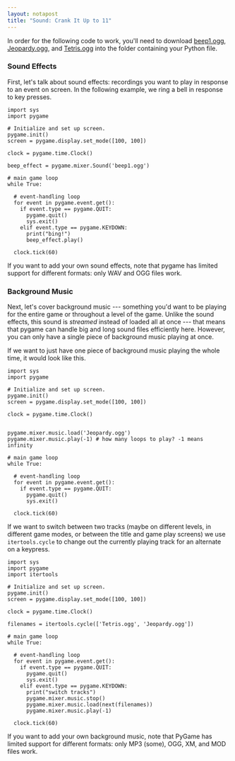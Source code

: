 ```yaml
---
layout: notapost
title: "Sound: Crank It Up to 11"
---
```


In order for the following code to work, you'll need to download [beep1.ogg](/media/beep1.ogg), [Jeopardy.ogg](/media/Jeopardy.ogg), and [Tetris.ogg](/media/Tetris.ogg) into the folder containing your Python file.

### Sound Effects

First, let's talk about sound effects: recordings you want to play in response to an event on screen.
In the following example, we ring a bell in response to key presses.

```python3
import sys
import pygame

# Initialize and set up screen.
pygame.init()
screen = pygame.display.set_mode([100, 100])

clock = pygame.time.Clock()

beep_effect = pygame.mixer.Sound('beep1.ogg')

# main game loop
while True:

  # event-handling loop
  for event in pygame.event.get():
    if event.type == pygame.QUIT:
      pygame.quit()
      sys.exit()
    elif event.type == pygame.KEYDOWN:
      print("bing!")
      beep_effect.play()

  clock.tick(60)

```

If you want to add your own sound effects, note that pygame has limited support for different formats: only WAV and OGG files work.

### Background Music

Next, let's cover background music --- something you'd want to be playing for the entire game or throughout a level of the game.
Unlike the sound effects, this sound is *streamed* instead of loaded all at once --- that means that pygame can handle big and long sound files efficiently here.
However, you can only have a single piece of background music playing at once.

If we want to just have one piece of background music playing the whole time, it would look like this.

```python3
import sys
import pygame

# Initialize and set up screen.
pygame.init()
screen = pygame.display.set_mode([100, 100])

clock = pygame.time.Clock()


pygame.mixer.music.load('Jeopardy.ogg')
pygame.mixer.music.play(-1) # how many loops to play? -1 means infinity

# main game loop
while True:

  # event-handling loop
  for event in pygame.event.get():
    if event.type == pygame.QUIT:
      pygame.quit()
      sys.exit()

  clock.tick(60)
```

If we want to switch between two tracks (maybe on different levels, in different game modes, or between the title and game play screens) we use `itertools.cycle` to change out the currently playing track for an alternate on a keypress.

```python3
import sys
import pygame
import itertools

# Initialize and set up screen.
pygame.init()
screen = pygame.display.set_mode([100, 100])

clock = pygame.time.Clock()

filenames = itertools.cycle(['Tetris.ogg', 'Jeopardy.ogg'])

# main game loop
while True:

  # event-handling loop
  for event in pygame.event.get():
    if event.type == pygame.QUIT:
      pygame.quit()
      sys.exit()
    elif event.type == pygame.KEYDOWN:
      print("switch tracks")
      pygame.mixer.music.stop()
      pygame.mixer.music.load(next(filenames))
      pygame.mixer.music.play(-1)

  clock.tick(60)
```

If you want to add your own background music, note that PyGame has limited support for different formats: only MP3 (some), OGG, XM, and MOD files work.

